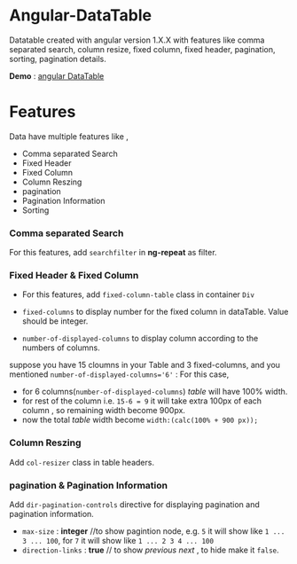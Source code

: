 # Angular-DataTable
Datatable created with angular version 1.X.X with features like comma separated search, column resize, fixed column, fixed header, pagination, sorting, pagination details.


**Demo** : [angular DataTable](https://embed.plnkr.co/brqceXoHLjwIqKXe/)


# **__Features__**
Data have multiple features like , 

* Comma separated Search
* Fixed Header
* Fixed Column
* Column Reszing
* pagination
* Pagination Information
* Sorting

### Comma separated Search 
  For this features, add `searchfilter` in __ng-repeat__ as filter. 
### Fixed Header & Fixed Column 
  * For this features, add `fixed-column-table` class in container `Div`
  
  * `fixed-columns` to display number for the fixed column in dataTable. Value should be integer. 
  
  * `number-of-displayed-columns` to display column according to the numbers of columns.

  suppose you have 15 cloumns in your Table and 3 fixed-columns, and you mentioned `number-of-displayed-columns='6'` : For this case,
  
  * for 6 columns(`number-of-displayed-columns`) *table* will have 100% width. 
  * for rest of the column i.e. `15-6 = 9` it will take extra 100px of each column , so remaining width become 900px. 
  * now the total *table* width become `width:(calc(100% + 900 px));`
  
### Column Reszing
  Add `col-resizer` class in table headers.
  
### pagination & Pagination Information 
  Add `dir-pagination-controls` directive for displaying pagination and pagination information. 
  
  * `max-size` : **integer** //to show pagintion node, e.g. `5` it will show like ` 1 ... 3 ... 100 `, for `7` it will show like `1 ... 2 3 4 ... 100`
  * `direction-links` : **true** // to show _previous_ _next_ , to hide make it `false`.
   
